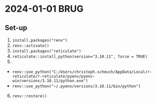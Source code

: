 # 2024-01-01 BRUG

## Set-up

1. `install.packages("renv")`
2. `renv::activate()`
3. `install.packages("reticulate")`
4. `reticulate::install_python(version="3.10.11", force = TRUE)`
5. 
 - `renv::use_python("C:/Users/christoph.scheuch/AppData/Local/r-reticulate/r-reticulate/pyenv/pyenv-win/versions/3.10.11/python.exe")`
 - `renv::use_python("~/.pyenv/versions/3.10.11/bin/python")`
6. `renv::restore()`
